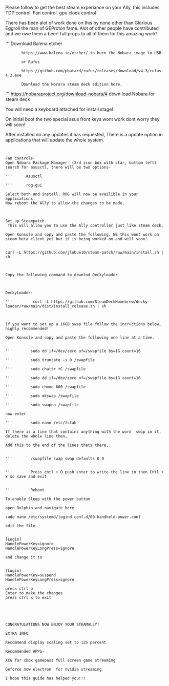 Please follow to get the best steam experiance on your Ally, this includes TDP control, Fan control. gpu clock control

There has been alot of work done on this by none other than Glorious Eggroll the man of GEProton fame. Alot of other people have contributed and we owe them a beer! full props to all of them for this amazing work!


'''       Download Balena etcher 

           https://www.balena.io/etcher/ to burn the Nobara image to USB.

           or Rufus 

           https://github.com/pbatard/rufus/releases/download/v4.3/rufus-4.3.exe

           Download the Norara steam deck edition here.


'''       https://nobaraproject.org/download-nobara/# down load Nobara for steam deck

You will need a keyboard attached for install stage!

On initial boot the two special asus front keys wont work dont worry they will soon!




After installed do any updates it has requested, There is a update option in applications that will update the whole system.


~~~~~~~~~~~~~~~~~~~~~~~~~~~~~~~~~~~~~~~~~~~~~~~~~~~~~~~~~~~~~~~~~~~~~~~~~~~~~~~~~


Fan controls-
Open Nobara Package Manager  (3rd icon box with star, bottom left) search for asusctl, there will be two options-

'''      Asusctl 

'''      rog-gui

Select both and install. ROG will now be availible in your applications.
Now reboot the Ally to allow the changes to be made.



Set up Steampatch.
 This will allow you to use the Ally controller just like steam deck.

Open Konsole and copy and paste the following. NB this wont work on steam beta client yet but it is being worked on and will soon! 


curl -L https://github.com/jlobue10/steam-patch/raw/main/install.sh | sh



Copy the following command to downlod Deckyloader 



DeckyLoader-

'''         curl -L https://github.com/SteamDeckHomebrew/decky-loader/raw/main/dist/install_release.sh | sh



If you want to set up a 16GB swap file follow the incructions below, highly recommended!

Open Konsole and copy and paste the following one line at a time.


'''        sudo dd if=/dev/zero of=/swapfile bs=1G count=16
  
'''        sudo truncate -s 0 /swapfile

'''        sudo chattr +C /swapfile

'''        sudo dd if=/dev/zero of=/swapfile bs=1G count=16

'''        sudo chmod 600 /swapfile

'''        sudo mkswap /swapfile

'''        sudo swapon /swapfile

now enter

'''        sudo nano /etc/fstab

If there is a line that contains anything with the word  swap in it, delete the whole line then,

Add this to the end of the lines thats there,


'''        /swapfile swap swap defaults 0 0


'''        Press cntl + O push enter to write the line in then Cntl + x so save and exit


'''        Reboot

To enable Sleep with the power button

open Dolphin and navigate here

sudo nano /etc/systemd/logind.conf.d/00-handheld-power.conf

edit the file 


[Login]
HandlePowerKey=ignore
HandlePowerKeyLongPress=ignore

and change it to 


[Login]
HandlePowerKey=suspend
HandlePowerKeyLongPress=ignore

press ctrl o
Enter to make the changes
press ctrl x to exit 





CONGRATULATIONS NOW ENJOY YOUR STEAMALLY!

EXTRA INFO

Recommend display scaling set to 125 percent

Recommended APPS-

XCG for xbox gamepass full screen game streaming

Geforce now electron  for nvidia streaming

I hope this guide has helped you!!!



